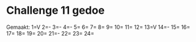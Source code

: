 # Challenge 11 gedoe

Gemaakt:
1=V
2=-
3=-
4=-
5=
6=
7=
8=
9=
10=
11=
12=
13=V
14=-
15=
16=
17=
18=
19=
20=
21=-
22=
23=
24=